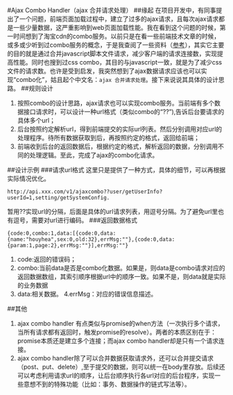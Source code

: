 #Ajax Combo Handler（ajax 合并请求处理）
##缘起
在项目开发中，有同事提出了一个问题，前端页面加载过程中，建立了过多的ajax请求，且每次ajax请求都是一些少量数据，这严重影响到web页面加载性能。我在看到这个问题的时候，第一时间想到了淘宝cdn的combo服务。以前只是在看一些前端技术文章的时候，或多或少听到过combo服务的概念，于是我查阅了一些资料（[参考](http://yuiblog.com/blog/2008/07/16/combohandler/)），其实它主要的目的就是通过合并javascript脚本文件请求，减少客户端的请求连接数，实现提高性能。同时也搜到过css combo，其目的与javascript一致，就是为了减少css文件的请求数。也许是受到启发，我突然想到了ajax数据请求应该也可以实现“combo化”，姑且起个中文名：`ajax 合并请求处理`。接下来说说其具体的设计思路。
##规则设计
1. 按照combo的设计思路，ajax请求也可以实现combo服务。当前端有多个数据接口请求时，可以设计一种url格式（类似combo的“??”),告诉后台要请求的具体多个url；
2. 后台按照约定解析url，得到前端提交的实际url列表。然后分别调用对应url的处理程序。待所有数据获取到后，再按照约定的格式，返回给前端；
3. 前端收到后台的返回数据后，根据约定的格式，解析返回的数据，分别调用不同的处理逻辑。至此，完成了ajax的combo化请求。

##设计示例
###请求url格式
这里只是提供了一种方式，具体的细节，可以再根据实际情况优化。
```
http://api.xxx.com/v1/ajaxcombo??user/getUserInfo?userId=1,setting/getSystemConfig.

```
暂用??实现url的分隔，后面是具体的url请求列表，用逗号分隔。为了避免url里也有逗号，需要对url进行编码。
###返回数据格式
```
{code:0,combo:1,data:[{code:0,data:{name:"houyhea",sex:0,old:32},errMsg:""},{code:0,data:{param:1,page:2},errMsg:""}],errMsg:""}
```
1. code:返回的错误码；
2. combo:当前data是否是combo化数据。如果是，则data是combo请求对应的返回数据数组，其索引顺序根据url中的顺序一致。如果不是，则data就是实际的业务数据
3. data:相关数据。
4.errMsg：对应的错误信息描述。

##其他
1. ajax combo handler 有点类似与promise的when方法（一次执行多个请求，当所有请求都有返回时，触发promise的resolve）。两者的本质区别在于：promise本质还是建立多个连接；而ajax combo handler却是只有一个请求连接。
2. ajax combo handler除了可以合并数据获取请求外，还可以合并提交请求（post、put、delete）,至于提交的数据，则可以统一在body里存放。后续还可以考虑利用请求url的顺序，让后台顺序执行各url对应的后台程序，实现一些意想不到的特殊功能（比如：事务、数据操作的链式写法等）。